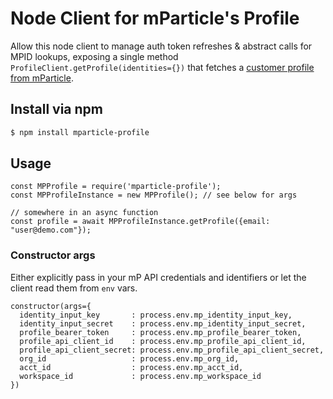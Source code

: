 # Node Client for mParticle's Profile
Allow this node client to manage auth token refreshes & abstract calls for MPID lookups, exposing a single method `ProfileClient.getProfile(identities={})` that fetches a [customer profile from mParticle](https://docs.mparticle.com/developers/profile-api/#sample-response).

## Install via npm
```sh
$ npm install mparticle-profile
```
 
## Usage 
```
const MPProfile = require('mparticle-profile');
const MPProfileInstance = new MPProfile(); // see below for args

// somewhere in an async function
const profile = await MPProfileInstance.getProfile({email: "user@demo.com"});

```

### Constructor args
Either explicitly pass in your mP API credentials and identifiers or let the client read them from `env` vars.
```
constructor(args={
  identity_input_key       : process.env.mp_identity_input_key, 
  identity_input_secret    : process.env.mp_identity_input_secret, 
  profile_bearer_token     : process.env.mp_profile_bearer_token, 
  profile_api_client_id    : process.env.mp_profile_api_client_id, 
  profile_api_client_secret: process.env.mp_profile_api_client_secret, 
  org_id                   : process.env.mp_org_id, 
  acct_id                  : process.env.mp_acct_id, 
  workspace_id             : process.env.mp_workspace_id
})
```    
